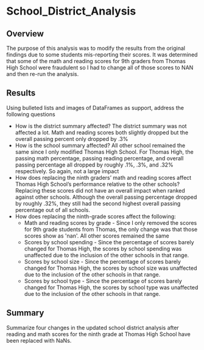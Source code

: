 # School_District_Analysis
## Overview
The purpose of this analysis was to modify the results from the original findings due to some students mis-reporting their scores. It was determined that some of the math and reading scores for 9th graders from Thomas High School were fraudulent so I had to change all of those scores to NAN and then re-run the analysis.

## Results
Using bulleted lists and images of DataFrames as support, address the following questions

- How is the district summary affected?
    The district summary was not affected a lot. Math and reading scores both slightly dropped but the overall passing percent only dropped by .3%
- How is the school summary affected?
    All other school remained the same since I only modified Thomas High School. For Thomas High, the passing math percentage, passing reading percentage, and overall passing percentage all dropped by roughly .1%, .3%, and .32% respectively. So again, not a large impact
- How does replacing the ninth graders’ math and reading scores affect Thomas High School’s performance relative to the other schools?
    Replacing these scores did not have an overall impact when ranked against other schools. Although the overall passing percentage dropped by roughly .32%, they still had the second highest overall passing percentage out of all schools.
- How does replacing the ninth-grade scores affect the following:
    - Math and reading scores by grade - Since I only removed the scores for 9th grade students from Thomas, the only change was that those scores show as 'nan'. All other scores remained the same
    - Scores by school spending - Since the percentage of scores barely changed for Thomas High, the scores by school spending was unaffected due to the inclusion of the other schools in            that range.
    - Scores by school size - Since the percentage of scores barely changed for Thomas High, the scores by school size was unaffected due to the inclusion of the other schools in                that range.
    - Scores by school type - Since the percentage of scores barely changed for Thomas High, the scores by school type was unaffected due to the inclusion of the other schools in                that range.

## Summary
Summarize four changes in the updated school district analysis after reading and math scores for the ninth grade at Thomas High School have been replaced with NaNs.
